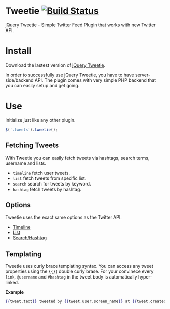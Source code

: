 Tweetie [![Build Status](https://travis-ci.org/sonnyt/tweetie.svg?branch=master)](https://travis-ci.org/sonnyt/tweetie)
=======

jQuery Tweetie - Simple Twitter Feed Plugin that works with new Twitter API.

# Install

Download the lastest version of [jQuery Tweetie](https://github.com/sonnyt/tweetie/releases/latest).

In order to successfully use jQuery Tweetie, you have to have server-side/backend API. The plugin comes with very simple PHP backend that you can easily setup and get going.

# Use
Initialize just like any other plugin.

```js
$('.tweets').tweetie();
```

## Fetching Tweets

With Tweetie you can easily fetch tweets via hashtags, search terms, username and lists.

- `timeline` fetch user tweets.
- `list` fetch tweets from specific list.
- `search` search for tweets by keyword.
- `hashtag` fetch tweets by hashtag.

## Options

Tweetie uses the exact same options as the Twitter API.

- [Timeline](https://dev.twitter.com/rest/reference/get/statuses/user_timeline)
- [List](https://dev.twitter.com/rest/reference/get/lists/statuses)
- [Search/Hashtag](https://dev.twitter.com/rest/reference/get/search/tweets)

## Templating

Tweetie uses curly brace templating syntax. You can access any tweet properties using the `{{}}` double curly brase. For your convinece every `link`, `@username` and `#hashtag` in the tweet body is automatically hyper-linked.

**Example**

```handlebars
{{tweet.text}} tweeted by {{tweet.user.screen_name}} at {{tweet.created_at}}
```
